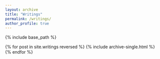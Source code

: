 ```yaml
---
layout: archive
title: "Writings"
permalink: /writings/
author_profile: true
---
```


{% include base_path %}

{% for post in site.writings reversed %}
  {% include archive-single.html %}
{% endfor %}
